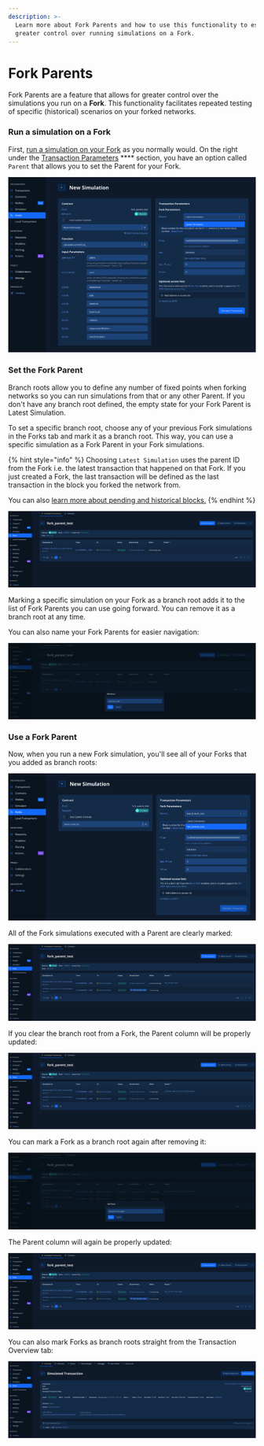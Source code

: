 ```yaml
---
description: >-
  Learn more about Fork Parents and how to use this functionality to establish
  greater control over running simulations on a Fork.
---
```


# Fork Parents

Fork Parents are a feature that allows for greater control over the simulations you run on a **Fork**. This functionality facilitates repeated testing of specific (historical) scenarios on your forked networks.&#x20;

### Run a simulation on a Fork&#x20;

First, [run a simulation on your Fork](broken-reference) as you normally would. On the right under the [Transaction Parameters](../how-to-simulate-a-transaction/transaction-parameters.md) **** section, you have an option called `Parent` that allows you to set the Parent for your Fork.&#x20;

![](<../../.gitbook/assets/Screenshot 2021-11-12 at 10.24.51.png>)

### Set the Fork Parent

Branch roots allow you to define any number of fixed points when forking networks so you can run simulations from that or any other Parent. If you don't have any branch root defined, the empty state for your Fork Parent is Latest Simulation.&#x20;

To set a specific branch root, choose any of your previous Fork simulations in the Forks tab and mark it as a branch root. This way, you can use a specific simulation as a Fork Parent in your Fork simulations.

{% hint style="info" %}
Choosing `Latest Simulation` uses the parent ID from the Fork i.e. the latest transaction that happened on that Fork. If you just created a Fork, the last transaction will be defined as the last transaction in the block you forked the network from.&#x20;

You can also [learn more about pending and historical blocks.](../how-to-simulate-a-transaction/pending-vs-historical-block.md)
{% endhint %}

![](<../../.gitbook/assets/Screenshot 2021-11-12 at 10.26.32.png>)

Marking a specific simulation on your Fork as a branch root adds it to the list of Fork Parents you can use going forward. You can remove it as a branch root at any time.&#x20;

You can also name your Fork Parents for easier navigation:

![](<../../.gitbook/assets/Screenshot 2021-11-12 at 10.27.44.png>)

### Use a Fork Parent

Now, when you run a new Fork simulation, you'll see all of your Forks that you added as branch roots:

![](<../../.gitbook/assets/Screenshot 2021-11-12 at 10.28.37.png>)

All of the Fork simulations executed with a Parent are clearly marked:

![](<../../.gitbook/assets/Screenshot 2021-11-12 at 10.29.37.png>)

If you clear the branch root from a Fork, the Parent column will be properly updated:

![](<../../.gitbook/assets/Screenshot 2021-11-12 at 10.30.11.png>)

You can mark a Fork as a branch root again after removing it:

![](<../../.gitbook/assets/Screenshot 2021-11-12 at 10.31.21.png>)

The Parent column will again be properly updated:

![](<../../.gitbook/assets/Screenshot 2021-11-12 at 10.31.41.png>)

You can also mark Forks as branch roots straight from the Transaction Overview tab:

![](<../../.gitbook/assets/Screenshot 2021-11-12 at 10.32.17.png>)
